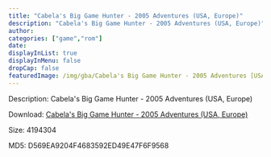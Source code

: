 ```yaml
---
title: "Cabela's Big Game Hunter - 2005 Adventures (USA, Europe)"
description: "Cabela's Big Game Hunter - 2005 Adventures (USA, Europe)"
author: 
categories: ["game","rom"]
date: 
displayInList: true
displayInMenu: false
dropCap: false
featuredImage: /img/gba/Cabela's Big Game Hunter - 2005 Adventures [USA].jpg
---
```


Description: Cabela's Big Game Hunter - 2005 Adventures (USA, Europe)

Download: <a style="text-decoration:underline;" href="https://mega.nz/#!vbQWSSBa!tUWcNOi4IpYqAuZWX2tRfcJ5UKJtIKBtvMksO-K4bfs" target = "_blank" rel = "nofollow" > Cabela's Big Game Hunter - 2005 Adventures (USA, Europe)</a>

Size: 4194304

MD5: D569EA9204F4683592ED49E47F6F9568

